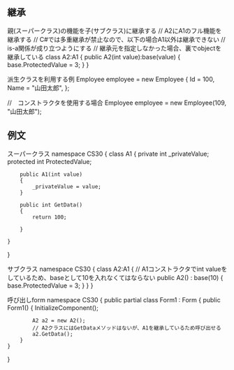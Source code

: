 ## 継承
親(スーパークラス)の機能を子(サブクラス)に継承する
// A2にA1のフル機能を継承する
// C#では多重継承が禁止なので、以下の場合A1以外は継承できない
// is-a関係が成り立つようにする
// 継承元を指定しなかった場合、裏でobjectを継承している
class A2:A1
{
    public A2(int value):base(value)
    {
        base.ProtectedValue = 3;
    }
}

派生クラスを利用する例
Employee employee = new Employee
{
    Id = 100,
    Name = "山田太郎",
};

//　コンストラクタを使用する場合
Employee employee = new Employee(109, "山田太郎");



## 例文

スーパークラス
namespace CS30
{
    class A1
    {
        private int _privateValue;
        protected int ProtectedValue;
        
        public A1(int value)
        {
            _privateValue = value;
        }

        public int GetData()
        {
            return 100;

        }

    }
}

サブクラス
namespace CS30
{
    class A2:A1
    {
        // A1コンストラクタでint valueをしているため、baseとして10を入れなくてはならない
        public A2() : base(10)
        {
            base.ProtectedValue = 3;
        }
    }
}

呼び出しform
namespace CS30
{
    public partial class Form1 : Form
    {
        public Form1()
        {
            InitializeComponent();

            A2 a2 = new A2();
            // A2クラスにはGetDataメソッドはないが、A1を継承しているため呼び出せる
            a2.GetData();
        }
    }
}

